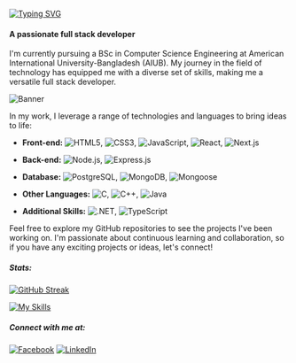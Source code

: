 [![Typing SVG](https://readme-typing-svg.herokuapp.com?lines=Hi,+there+👋+,+I'm+Naim!+😀)](https://git.io/typing-svg)
#### A passionate full stack developer

I'm currently pursuing a BSc in Computer Science Engineering at American International University-Bangladesh (AIUB). My journey in the field of technology has equipped me with a diverse set of skills, making me a versatile full stack developer.

![Banner](images/banner.png)

In my work, I leverage a range of technologies and languages to bring ideas to life:

- **Front-end:** ![HTML5](https://img.shields.io/badge/HTML5-E34F26?style=for-the-badge&logo=html5&logoColor=white), ![CSS3](https://img.shields.io/badge/CSS3-1572B6?style=for-the-badge&logo=css3&logoColor=white), ![JavaScript](https://img.shields.io/badge/JavaScript-F7DF1E?style=for-the-badge&logo=javascript&logoColor=black), ![React](https://img.shields.io/badge/React-20232A?style=for-the-badge&logo=react&logoColor=61DAFB), ![Next.js](https://img.shields.io/badge/Next.js-000000?style=for-the-badge&logo=next.js&logoColor=white)

- **Back-end:** ![Node.js](https://img.shields.io/badge/Node.js-43853D?style=for-the-badge&logo=node.js&logoColor=white), ![Express.js](https://img.shields.io/badge/Express.js-000000?style=for-the-badge&logo=express&logoColor=white)

- **Database:** ![PostgreSQL](https://img.shields.io/badge/PostgreSQL-316192?style=for-the-badge&logo=postgresql&logoColor=white), ![MongoDB](https://img.shields.io/badge/MongoDB-47A248?style=for-the-badge&logo=mongodb&logoColor=white), ![Mongoose](https://img.shields.io/badge/Mongoose-47A248?style=for-the-badge&logo=mongoose&logoColor=white)

- **Other Languages:** ![C](https://img.shields.io/badge/C-00599C?style=for-the-badge&logo=c&logoColor=white), ![C++](https://img.shields.io/badge/C%2B%2B-00599C?style=for-the-badge&logo=c%2B%2B&logoColor=white), ![Java](https://img.shields.io/badge/Java-ED8B00?style=for-the-badge&logo=java&logoColor=white)

- **Additional Skills:** ![.NET](https://img.shields.io/badge/.NET-5C2D91?style=for-the-badge&logo=.net&logoColor=white), ![TypeScript](https://img.shields.io/badge/TypeScript-007ACC?style=for-the-badge&logo=typescript&logoColor=white)

Feel free to explore my GitHub repositories to see the projects I've been working on. I'm passionate about continuous learning and collaboration, so if you have any exciting projects or ideas, let's connect!

##### Stats:
[![GitHub Streak](https://github-readme-streak-stats.herokuapp.com?user=mostaquenaim&card_width=900)](https://git.io/streak-stats)

[![My Skills](https://skillicons.dev/icons?i=js,html,css,wasm)](https://skillicons.dev)

##### Connect with me at:

<a align="left" href="https://www.facebook.com/Naimtorian"><img alt="Facebook" src="https://img.shields.io/badge/Facebook-mostaquenaim-blue?style=flat&logo=facebook"></a>
<a align="left" href="https://www.linkedin.com/in/mostaque-naim-b114571b1/"><img alt="LinkedIn" src="https://img.shields.io/badge/LinkedIn-mostaquenaim-blue?style=flat&logo=linkedin"></a>
